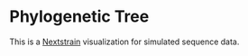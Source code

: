 # Phylogenetic Tree

This is a [Nextstrain](https://nextstrain.org/) visualization for simulated sequence data. 